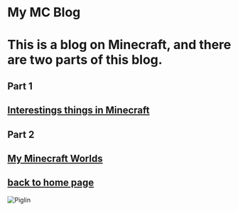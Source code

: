 # My MC Blog
# This is a blog on Minecraft, and there are two parts of this blog.




## Part 1
## [Interestings things in Minecraft](https://henrypersonalweb.github.io/blog/interestingstuffmc/)
## Part 2
## [My Minecraft Worlds](https://henrypersonalweb.github.io/blog/mymcworlds/)
## [back to home page](https://henrypersonalweb.github.io/home)
![Piglin](https://henrypersonalweb.github.io/piglin.gif)



